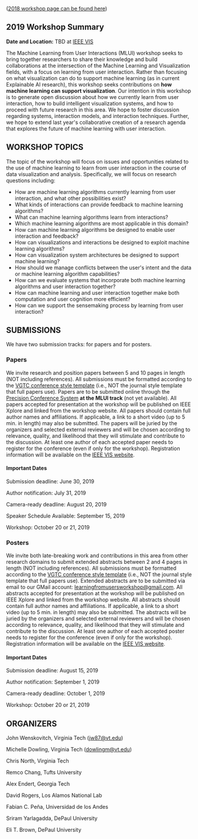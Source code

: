 ([2018 workshop page can be found here](workshop2018.md))

## 2019 Workshop Summary

**Date and Location:** TBD at [IEEE VIS](http://ieeevis.org/year/2019/welcome)

The Machine Learning from User Interactions (MLUI) workshop seeks to bring together researchers to share their knowledge and build collaborations at the intersection of the Machine Learning and Visualization fields, with a focus on learning from user interaction.  Rather than focusing on what visualization can do to support machine learning (as in current Explainable AI research), this workshop seeks contributions on **how machine learning can support visualization**.  Our intention in this workshop is to generate open discussion about how we currently learn from user interaction, how to build intelligent visualization systems, and how to proceed with future research in this area. We hope to foster discussion regarding systems, interaction models, and interaction techniques. Further, we hope to extend last year's collaborative creation of a research agenda that explores the future of machine learning with user interaction.


## WORKSHOP TOPICS

The topic of the workshop will focus on issues and opportunities related to the use of machine learning to learn from user interaction in the course of data visualization and analysis. Specifically, we will focus on research questions including:

- How are machine learning algorithms currently learning from user interaction, and what other possibilities exist?
- What kinds of interactions can provide feedback to machine learning algorithms?
- What can machine learning algorithms learn from interactions?
- Which machine learning algorithms are most applicable in this domain?
- How can machine learning algorithms be designed to enable user interaction and feedback?
- How can visualizations and interactions be designed to exploit machine learning algorithms?
- How can visualization system architectures be designed to support machine learning?
- How should we manage conflicts between the user's intent and the data or machine learning algorithm capabilities?
- How can we evaluate systems that incorporate both machine learning algorithms and user interaction together?
- How can machine learning and user interaction together make both computation and user cognition more efficient?
- How can we support the sensemaking process by learning from user interaction?

## SUBMISSIONS

We have two submission tracks: for papers and for posters.

### Papers

We invite research and position papers between 5 and 10 pages in length (NOT including references).  All submissions must be formatted according to the [VGTC conference style template](http://junctionpublishing.org/vgtc/Tasks/camera.html) (i.e., NOT the journal style template that full papers use).  Papers are to be submitted online through the [Precision Conference System](https://new.precisionconference.com/user/login?society=vgtc) **at the MLUI track** (not yet available).  All papers accepted for presentation at the workshop will be published on IEEE Xplore and linked from the workshop website.  All papers should contain full author names and affiliations.  If applicable, a link to a short video (up to 5 min. in length) may also be submitted. The papers will be juried by the organizers and selected external reviewers and will be chosen according to relevance, quality, and likelihood that they will stimulate and contribute to the discussion. At least one author of each accepted paper needs to register  for the conference (even if only for the workshop). Registration information will be available on the [IEEE VIS website](http://ieeevis.org/year/2018/welcome).
  
#### Important Dates

Submission deadline:  June 30, 2019 

Author notification:  July 31, 2019 

Camera-ready deadline:  August 20, 2019

Speaker Schedule Available:  September 15, 2019

Workshop:  October 20 or 21, 2019

### Posters

We invite both late-breaking work and contributions in this area from other research domains to submit extended abstracts between 2 and 4 pages in length (NOT including references).  All submissions must be formatted according to the [VGTC conference style template](http://junctionpublishing.org/vgtc/Tasks/camera.html) (i.e., NOT the journal style template that full papers use).  Extended abstracts are to be submitted via email to our GMail account:  [learningfromusersworkshop@gmail.com](mailto:learningfromusersworkshop@gmail.com).  All abstracts accepted for presentation at the workshop will be published on IEEE Xplore and linked from the workshop website.  All abstracts should contain full author names and affiliations.  If applicable, a link to a short video (up to 5 min. in length) may also be submitted. The abstracts will be juried by the organizers and selected external reviewers and will be chosen according to relevance, quality, and likelihood that they will stimulate and contribute to the discussion. At least one author of each accepted poster needs to register  for the conference (even if only for the workshop). Registration information will be available on the [IEEE VIS website](http://ieeevis.org/year/2018/welcome).
  
#### Important Dates

Submission deadline:  August 15, 2019 

Author notification:  September 1, 2019

Camera-ready deadline:  October 1, 2019

Workshop:  October 20 or 21, 2019

## ORGANIZERS

John Wenskovitch, Virginia Tech (jw87@vt.edu)

Michelle Dowling, Virginia Tech (dowlingm@vt.edu)

Chris North, Virginia Tech

Remco Chang, Tufts University

Alex Endert, Georgia Tech

David Rogers, Los Alamos National Lab

Fabian C. Peña, Universidad de los Andes

Sriram Yarlagadda, DePaul University

Eli T. Brown, DePaul University

